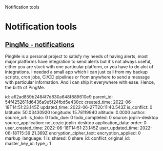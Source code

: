 Notification tools

# Notification tools

## [**PingMe** - notifications](https://pingme.lmno.pk/#/)
PingMe is a personal project to satisfy my needs of having alerts, most major platforms have integration to send alerts but it's not always useful, either you are stuck with one particular platform, or you have to do alot of integrations. I needed a small app which i can just call from my backup scripts, cron jobs, CI/CD pipelines or from anywhere to send a message with particular information. And i can ship it everywhere with ease. Hence, the birth of PingMe.

id: a62ad859b2484f7d830a648f889610e9
parent_id: 54f4252611d6436a9e5f24fbd5e430cc
created_time: 2022-06-18T14:51:23.145Z
updated_time: 2022-06-27T20:11:40.543Z
is_conflict: 0
latitude: 50.03430920
longitude: 15.78119940
altitude: 0.0000
author: 
source_url: 
is_todo: 0
todo_due: 0
todo_completed: 0
source: joplin-desktop
source_application: net.cozic.joplin-desktop
application_data: 
order: 0
user_created_time: 2022-06-18T14:51:23.145Z
user_updated_time: 2022-06-18T15:39:21.369Z
encryption_cipher_text: 
encryption_applied: 0
markup_language: 1
is_shared: 0
share_id: 
conflict_original_id: 
master_key_id: 
type_: 1
